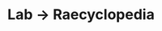 ---
tags: raecyclopedia
layout: raecyclopedia.njk
title: Lab → Raecyclopedia
pagename: Beauty and fashion
intro: A catalog of everything I've looked up about beauty and fashion this year.
entries:
  - date: 2021-01-26
    question: "What is <i>menocore?</i>"
    answer: "A fashion style similar to normcore but specific to menopause-aged women, characterized by flowy linen, floppy hats, market totes, etc."
    image: https://cdn.vox-cdn.com/thumbor/en47rpUhffR81HcmS2k5twasYDo=/0x0:5616x3744/2320x1305/filters:focal(2254x1445:3152x2343):format(webp)/cdn.vox-cdn.com/uploads/chorus_image/image/57083417/GettyImages_557921567.0.jpg
    imagecaption: Racked
    sources:
      - https://www.racked.com/2017/10/18/16453412/menocore-wealth-age-eileen-fisher
      - https://www.thecut.com/2018/06/the-rise-of-plus-size-minimalism.html
    tag: beautyfashion
  - date: 2021-01-26
    question: How long should you wait to let skin care products absorb into your skin?
    answer: It's not necessary to wait between skin care steps, but you <i>should</i> wait before applying makeup to prevent pilling.
    tag: beautyfashion
    sources:
      - https://www.allure.com/story/how-long-time-between-skin-care-products
      - https://theklog.co/why-do-products-pill/
      - https://www.huffpost.com/entry/makeup-pilling_l_5cf1443be4b0e346ce7d39fd
  - date: 2021-01-26
    question: Should you exfoliate the skin around your eyes?
    answer: Yes, with a gentle eye treatment containing a chemical exfoliant such as retinol or glycolic acid. You can seal that with an eye cream as part of an evening skin care routine.
    sources:
      - https://www.allure.com/story/exfoliate-eyes
      - https://www.byrdie.com/major-exfoliation-mistakes
  - date: 2021-01-26
    question: "What is <i>kinderwhore?</i>"
    answer: The 1990s fashion style popularized by Courtney Love and other punk and grunge musicians consisting of a mix of babydoll dresses and feminine apparel with distressed, punk sensibilities.
    image: https://24.media.tumblr.com/tumblr_l8oqww1Gp21qano29o1_500.jpg
    imagecaption: Blog is the New Black
    sources:
      - https://fashiontheory.umwblogs.org/2011/02/23/women-on-the-verge-an-introduction-to-punk-kinderwhore-and-heroin-chic/
      - https://i-d.vice.com/en_us/article/vbep4a/my-kinderwhore-education
      - https://fivefashionsamples-wordpress-com.cdn.ampproject.org/c/s/fivefashionsamples.wordpress.com/2015/10/29/an-introduction-to-the-sub-culture-kinderwhore/amp/
  - date: 2021-01-28
    question: What are palazzo pants?
    answer: Palazzo pants are very flared, wide-leg pants made of a lightweight fabric.
    image: https://3.bp.blogspot.com/-sAz6sJdW3yY/T1vDTyrZmUI/AAAAAAAABws/0K1fr_fhNbs/s1600/palazzo-pants-for-women.jpg
    imagecaption: Maria Speaks Prada
    sources:
      - https://mariaspeaksprada.blogspot.com/2012/03/palazzo-pants-are-huge-for-springsummer.html
      - https://en.m.wikipedia.org/wiki/Palazzo_pants

---